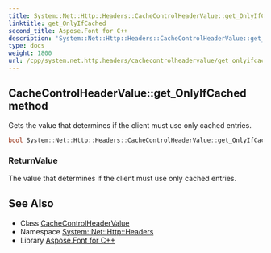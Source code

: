 ```yaml
---
title: System::Net::Http::Headers::CacheControlHeaderValue::get_OnlyIfCached method
linktitle: get_OnlyIfCached
second_title: Aspose.Font for C++
description: 'System::Net::Http::Headers::CacheControlHeaderValue::get_OnlyIfCached method. Gets the value that determines if the client must use only cached entries in C++.'
type: docs
weight: 1800
url: /cpp/system.net.http.headers/cachecontrolheadervalue/get_onlyifcached/
---
```

## CacheControlHeaderValue::get_OnlyIfCached method


Gets the value that determines if the client must use only cached entries.

```cpp
bool System::Net::Http::Headers::CacheControlHeaderValue::get_OnlyIfCached()
```


### ReturnValue

The value that determines if the client must use only cached entries.

## See Also

* Class [CacheControlHeaderValue](../)
* Namespace [System::Net::Http::Headers](../../)
* Library [Aspose.Font for C++](../../../)
